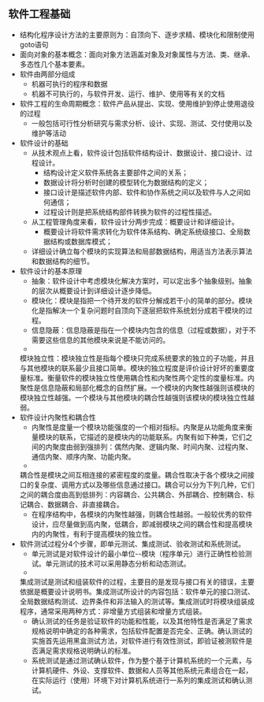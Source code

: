 ## 软件工程基础

* 结构化程序设计方法的主要原则为：自顶向下、逐步求精、模块化和限制使用goto语句
* 面向对象的基本概念：面向对象方法涵盖对象及对象属性与方法、类、继承、多态性几个基本要素。
* 软件由两部分组成
    * 机器可执行的程序和数据
    * 机器不可执行的，与软件开发、运行、维护、使用等有关的文档
* 软件工程的生命周期概念：软件产品从提出、实现、使用维护到停止使用退役的过程
    * 一般包括可行性分析研究与需求分析、设计、实现、测试、交付使用以及维护等活动
* 软件设计的基础
    * 从技术观点上看，软件设计包括软件结构设计、数据设计、接口设计、过程设计。
        * 结构设计定义软件系统各主要部件之间的关系；
        * 数据设计将分析时创建的模型转化为数据结构的定义；
        * 接口设计是描述软件内部、软件和协作系统之间以及软件与人之间如何通信；
        * 过程设计则是把系统结构部件转换为软件的过程性描述。
    * 从工程管理角度来看，软件设计分两步完成：概要设计和详细设计。
        * 概要设计将软件需求转化为软件体系结构、确定系统级接口、全局数据结构或数据库模式；
    * 详细设计确立每个模块的实现算法和局部数据结构，用适当方法表示算法和数据结构的细节。
* 软件设计的基本原理
    * 抽象：软件设计中考虑模块化解决方案时，可以定出多个抽象级别。抽象的层次从概要设计到详细设计逐步降低。
    * 模块化：模块是指把一个待开发的软件分解成若干小的简单的部分。模块化是指解决一个复杂问题时自顶向下逐层把软件系统划分成若干模块的过程。
    * 信息隐蔽：信息隐蔽是指在一个模块内包含的信息（过程或数据），对于不需要这些信息的其他模块来说是不能访问的。
    *
    模块独立性：模块独立性是指每个模块只完成系统要求的独立的子功能，并且与其他模块的联系最少且接口简单。模块的独立程度是评价设计好坏的重要度量标准。衡量软件的模块独立性使用耦合性和内聚性两个定性的度量标准。内聚性是信息隐蔽和局部化概念的自然扩展。一个模块的内聚性越强则该模块的模块独立性越强。一个模块与其他模块的耦合性越强则该模块的模块独立性越弱。
* 软件设计内聚性和耦合性
    * 内聚性是度量一个模块功能强度的一个相对指标。内聚是从功能角度来衡量模块的联系，它描述的是模块内的功能联系。内聚有如下种类，它们之间的内聚度由弱到强排列：偶然内聚、逻辑内聚、时间内聚、过程内聚、通信内聚、顺序内聚、功能内聚。
    *
    耦合性是模块之间互相连接的紧密程度的度量。耦合性取决于各个模块之间接口的复杂度、调用方式以及哪些信息通过接口。耦合可以分为下列几种，它们之间的耦合度由高到低排列：内容耦合、公共耦合、外部耦合、控制耦合、标记耦合、数据耦合、非直接耦合。
    * 在程序结构中，各模块的内聚性越强，则耦合性越弱。一般较优秀的软件设计，应尽量做到高内聚，低耦合，即减弱模块之间的耦合性和提高模块内的内聚性，有利于提高模块的独立性。
* 软件测试过程分4个步骤，即单元测试、集成测试、验收测试和系统测试。
    * 单元测试是对软件设计的最小单位--模块（程序单元）进行正确性检验测试。单元测试的技术可以采用静态分析和动态测试。
    *
    集成测试是测试和组装软件的过程，主要目的是发现与接口有关的错误，主要依据是概要设计说明书。集成测试所设计的内容包括：软件单元的接口测试、全局数据结构测试、边界条件和非法输入的测试等。集成测试时将模块组装成程序，通常采用两种方式：非增量方式组装和增量方式组装。
    * 确认测试的任务是验证软件的功能和性能，以及其他特性是否满足了需求规格说明中确定的各种需求，包括软件配置是否完全、正确。确认测试的实施首先运用黑盒测试方法，对软件进行有效性测试，即验证被测软件是否满足需求规格说明确认的标准。
    * 系统测试是通过测试确认软件，作为整个基于计算机系统的一个元素，与计算机硬件、外设、支撑软件、数据和人员等其他系统元素组合在一起，在实际运行（使用）环境下对计算机系统进行一系列的集成测试和确认测试。

